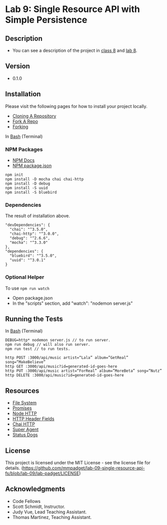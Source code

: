 # Lab 9: Single Resource API with Simple Persistence

## Description
* You can see a description of the project in 
[class 8](https://github.com/codefellows/seattle-javascript-401d15/tree/master/class-08-vanilla-REST-api) and [lab 8](https://github.com/codefellows-seattle-javascript-401d15/lab-08-single-resource-api).

## Version
* 0.1.0

## Installation
Please visit the following pages for how to install your project locally.

* [Cloning A Repository](https://help.github.com/articles/cloning-a-repository/)
* [Fork A Repo](https://help.github.com/articles/fork-a-repo/)
* [Forking](https://guides.github.com/activities/forking/)

In [Bash](https://en.wikipedia.org/wiki/Bash_(Unix_shell)) (Terminal)

### NPM Packages
* [NPM Docs](https://docs.npmjs.com)
* [NPM package.json](https://docs.npmjs.com/files/package.json)

```npm packages
npm init
npm install -D mocha chai chai-http
npm install -D debug
npm install -S uuid
npm install -S bluebird
```
### Dependencies
The result of installation above.

```dependencies
"devDependencies": {
  "chai": "^3.5.0",
  "chai-http": "^3.0.0",
  "debug": "^2.6.6",
  "mocha": "^3.3.0"
},
"dependencies": {
  "bluebird": "^3.5.0",
  "uuid": "^3.0.1"
}
 ```

### Optional Helper

To use `npm run watch`

* Open package.json
* In the "scripts" section, add "watch": "nodemon server.js"

## Running the Tests
In [Bash](https://en.wikipedia.org/wiki/Bash_(Unix_shell)) (Terminal)

```test server
DEBUG=http* nodemon server.js // to run server.
npm run debug // will also run server.
npm run test // to run tests.
```
```test routes
http POST :3000/api/music artist=“Lala” album=”GetReal” song=“MakeBelieve”
http GET :3000/api/music?id=generated-id-goes-here
http PUT :3000/api/music artist=“ForReal” album=”MoreBeta” song=“Nutz”
http DELETE :3000/api/music?id=generated-id-goes-here
```

## Resources
* [File System](https://nodejs.org/dist/latest-v6.x/docs/api/fs.html)
* [Promises](https://developers.google.com/web/fundamentals/getting-started/primers/promises)
* [Node HTTP](https://nodejs.org/api/http.html)
* [HTTP Header Fields](https://en.wikipedia.org/wiki/List_of_HTTP_header_fields#Request_fields)
* [Chai HTTP](https://github.com/chaijs/chai-http)
* [Super Agent](https://visionmedia.github.io/superagent/)
* [Status Dogs](https://httpstatusdogs.com)

## License

This project is licensed under the MIT License - see the license file for details.
(https://github.com/mmpadget/lab-09-single-resource-api-fs/blob/lab-09/lab-padget/LICENSE)

## Acknowledgments
* Code Fellows
* Scott Schmidt, Instructor.
* Judy Vue, Lead Teaching Assistant.
* Thomas Martinez, Teaching Assistant.
